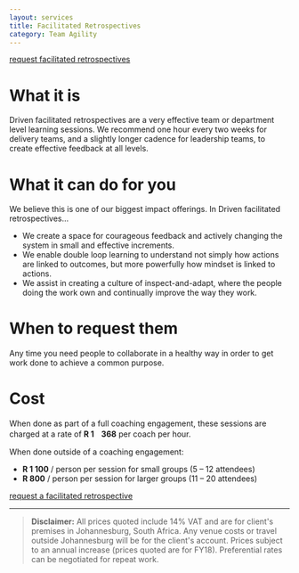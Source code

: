 ```yaml
---
layout: services
title: Facilitated Retrospectives
category: Team Agility
---
```


[request facilitated retrospectives](#contact-form)

# What it is
Driven facilitated retrospectives are a very effective team or department level learning sessions. We recommend one hour every two weeks for delivery teams, and a slightly longer cadence for leadership teams, to create effective feedback at all levels.

# What it can do for you
We believe this is one of our biggest impact offerings. In Driven facilitated retrospectives...

* We create a space for courageous feedback and actively changing the system in small and effective increments. 
* We enable double loop learning to understand not simply how actions are linked to outcomes, but more powerfully how mindset is linked to actions. 
* We assist in creating a culture of inspect-and-adapt, where the people doing the work own and continually improve the way they work.

# When to request them
Any time you need people to collaborate in a healthy way in order to get work done to achieve a common purpose. 

# Cost
When done as part of a full coaching engagement, these sessions are charged at a rate of **R 1ﾠ368** per coach per hour.

When done outside of a coaching engagement:

* **R 1 100** / person per session for small groups (5 – 12 attendees)
* **R 800** / person per session for larger groups (11 – 20 attendees) 

[request a facilitated retrospective](#contact-form)

---
> **Disclaimer:** All prices quoted include 14% VAT and are for client's premises in Johannesburg, South Africa. Any venue costs or travel outside Johannesburg will be for the client's account. Prices subject to an annual increase (prices quoted are for FY18). Preferential rates can be negotiated for repeat work.